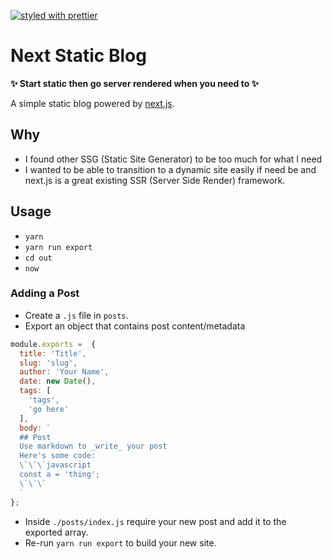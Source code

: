 [![styled with prettier](https://img.shields.io/badge/styled_with-prettier-ff69b4.svg)](https://github.com/prettier/prettier)

# Next Static Blog
__✨ Start static then go server rendered when you need to ✨__

A simple static blog powered by [next.js](https://github.com/zeit/next.js).

## Why
* I found other SSG (Static Site Generator) to be too much for what I need
* I wanted to be able to transition to a dynamic site easily if need be and next.js is a great existing SSR (Server Side Render) framework.

## Usage
* `yarn`
* `yarn run export`
* `cd out`
* `now`

### Adding a Post
* Create a `.js` file in `posts`.
* Export an object that contains post content/metadata
```js
module.exports =  {
  title: 'Title',
  slug: 'slug',
  author: 'Your Name',
  date: new Date(),
  tags: [
    'tags',
    'go here'
  ],
  body: `
  ## Post
  Use markdown to _write_ your post
  Here's some code:
  \`\`\`javascript
  const a = 'thing';
  \`\`\`
  `
};
```
* Inside `./posts/index.js` require your new post and add it to the exported array.
* Re-run `yarn run export` to build your new site.
